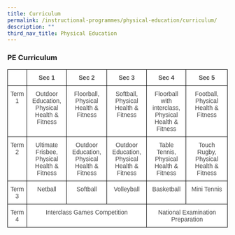 ```yaml
---
title: Curriculum
permalink: /instructional-programmes/physical-education/curriculum/
description: ""
third_nav_title: Physical Education
---
```

### PE Curriculum

<style type="text/css">
.tg  {border-collapse:collapse;border-spacing:0;}
.tg td{border-color:black;border-style:solid;border-width:1px;font-family:Arial, sans-serif;font-size:14px;
  overflow:hidden;padding:10px 5px;word-break:normal;}
.tg th{border-color:black;border-style:solid;border-width:1px;font-family:Arial, sans-serif;font-size:14px;
  font-weight:normal;overflow:hidden;padding:10px 5px;word-break:normal;}
.tg .tg-sxkx{background-color:#FFF;color:#454545;text-align:center;vertical-align:top}
.tg .tg-ncov{background-color:#FFF;color:#454545;text-align:center;vertical-align:middle}
.tg .tg-2fwu{background-color:#FFF;color:#454545;font-weight:bold;text-align:center;vertical-align:top}
</style>
<table class="tg">
<thead>
  <tr>
    <th class="tg-ncov"> </th>
    <th class="tg-2fwu">Sec 1</th>
    <th class="tg-2fwu">Sec 2</th>
    <th class="tg-2fwu">Sec 3</th>
    <th class="tg-2fwu">Sec 4</th>
    <th class="tg-2fwu">Sec 5</th>
  </tr>
</thead>
<tbody>
  <tr>
    <td class="tg-sxkx">Term 1</td>
    <td class="tg-sxkx">Outdoor Education,<br>Physical Health &amp; Fitness</td>
    <td class="tg-sxkx">Floorball,<br>Physical Health &amp; Fitness</td>
    <td class="tg-sxkx">Softball,<br>Physical Health &amp; Fitness</td>
    <td class="tg-sxkx">Floorball with interclass,<br>Physical Health &amp; Fitness</td>
    <td class="tg-sxkx">Football,<br>Physical Health &amp; Fitness</td>
  </tr>
  <tr>
    <td class="tg-sxkx">Term 2</td>
    <td class="tg-sxkx">Ultimate Frisbee,<br>Physical Health &amp; Fitness</td>
    <td class="tg-sxkx">Outdoor Education,<br>Physical Health &amp; Fitness</td>
    <td class="tg-sxkx">Outdoor Education,<br>Physical Health &amp; Fitness</td>
    <td class="tg-sxkx">Table Tennis,<br>Physical Health &amp; Fitness</td>
    <td class="tg-sxkx">Touch Rugby, Physical Health &amp; Fitness</td>
  </tr>
  <tr>
    <td class="tg-sxkx">Term 3</td>
    <td class="tg-sxkx">Netball</td>
    <td class="tg-sxkx">Softball</td>
    <td class="tg-sxkx">Volleyball</td>
    <td class="tg-sxkx">Basketball</td>
    <td class="tg-sxkx">Mini Tennis</td>
  </tr>
  <tr>
    <td class="tg-sxkx">Term 4</td>
    <td class="tg-sxkx" colspan="3">Interclass Games Competition</td>
    <td class="tg-sxkx" colspan="2">National Examination Preparation</td>
  </tr>
</tbody>
</table>